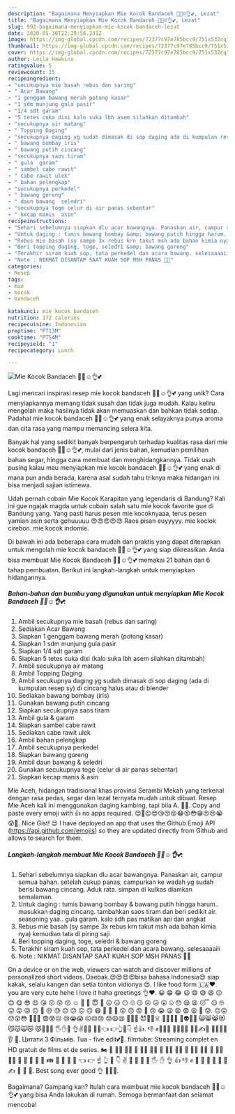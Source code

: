 ```yaml
---
description: "Bagaimana Menyiapkan Mie Kocok Bandaceh 🤤😍☺️👌💕, Lezat"
title: "Bagaimana Menyiapkan Mie Kocok Bandaceh 🤤😍☺️👌💕, Lezat"
slug: 992-bagaimana-menyiapkan-mie-kocok-bandaceh-lezat
date: 2020-05-30T22:29:58.231Z
image: https://img-global.cpcdn.com/recipes/72377c97e785bcc9/751x532cq70/mie-kocok-bandaceh-🤤😍☺️👌💕-foto-resep-utama.jpg
thumbnail: https://img-global.cpcdn.com/recipes/72377c97e785bcc9/751x532cq70/mie-kocok-bandaceh-🤤😍☺️👌💕-foto-resep-utama.jpg
cover: https://img-global.cpcdn.com/recipes/72377c97e785bcc9/751x532cq70/mie-kocok-bandaceh-🤤😍☺️👌💕-foto-resep-utama.jpg
author: Leila Hawkins
ratingvalue: 5
reviewcount: 15
recipeingredient:
- "secukupnya mie basah rebus dan saring"
- " Acar Bawang"
- "1 genggam bawang merah potong kasar"
- "1 sdm munjung gula pasir"
- "1/4 sdt garam"
- "5 tetes cuka dixi kalo suka lbh asem silahkan ditambah"
- "secukupnya air matang"
- " Topping Daging"
- "secukupnya daging yg sudah dimasak di sop daging ada di kumpulan resep sy di cincang halus atau di blender"
- " bawang bombay iris"
- " bawang putih cincang"
- "secukupnya saos tiram"
- " gula  garam"
- " sambel cabe rawit"
- " cabe rawit ulek"
- " bahan pelengkap"
- "secukupnya perkedel"
- " bawang goreng"
- " daun bawang  seledri"
- "secukupnya toge celur di air panas sebentar"
- " kecap manis  asin"
recipeinstructions:
- "Sehari sebelumnya siapkan dlu acar bawangnya. Panaskan air, campur semua bahan. setelah cukup panas, campurkan ke wadah yg sudah berisi bawang cincang. Aduk rata. simpan di kulkas diamkan semalaman."
- "Untuk daging : tumis bawang bombay &amp; bawang putih hingga harum.. masukkan daging cincang. tambahkan saos tiram dan beri sedikit air. seasoning yaa.. gula garam. kalo sdh pas matikan api dan angkat"
- "Rebus mie basah (sy sampe 3x rebus krn takut msh ada bahan kimia nya) kemudian tata di piring saji"
- "Beri topping daging, toge, seledri &amp; bawang goreng"
- "Terakhir siram kuah sop, tata perkedel dan acara bawang. selesaaaaiii"
- "Note : NIKMAT DISANTAP SAAT KUAH SOP MSH PANAS 🤤💦"
categories:
- Resep
tags:
- mie
- kocok
- bandaceh

katakunci: mie kocok bandaceh 
nutrition: 172 calories
recipecuisine: Indonesian
preptime: "PT13M"
cooktime: "PT54M"
recipeyield: "1"
recipecategory: Lunch

---
```



![Mie Kocok Bandaceh 🤤😍☺️👌💕](https://img-global.cpcdn.com/recipes/72377c97e785bcc9/751x532cq70/mie-kocok-bandaceh-🤤😍☺️👌💕-foto-resep-utama.jpg)

Lagi mencari inspirasi resep mie kocok bandaceh 🤤😍☺️👌💕 yang unik? Cara menyiapkannya memang tidak susah dan tidak juga mudah. Kalau keliru mengolah maka hasilnya tidak akan memuaskan dan bahkan tidak sedap. Padahal mie kocok bandaceh 🤤😍☺️👌💕 yang enak selayaknya punya aroma dan cita rasa yang mampu memancing selera kita.

Banyak hal yang sedikit banyak berpengaruh terhadap kualitas rasa dari mie kocok bandaceh 🤤😍☺️👌💕, mulai dari jenis bahan, kemudian pemilihan bahan segar, hingga cara membuat dan menghidangkannya. Tidak usah pusing kalau mau menyiapkan mie kocok bandaceh 🤤😍☺️👌💕 yang enak di mana pun anda berada, karena asal sudah tahu triknya maka hidangan ini bisa menjadi sajian istimewa.

Udah pernah cobain Mie Kocok Karapitan yang legendaris di Bandung? Kali ini gue ngajak magda untuk cobain salah satu mie kocok favorite gue di Bandung yang. Yang pasti harus pesen mie kocoknyaaa, terus pesen yamian asin serta gehuuuuu 😍😍😍😍😍 Raos pisan euyyyyy. mie koclok cirebon. mie kocok indomie.


Di bawah ini ada beberapa cara mudah dan praktis yang dapat diterapkan untuk mengolah mie kocok bandaceh 🤤😍☺️👌💕 yang siap dikreasikan. Anda bisa membuat Mie Kocok Bandaceh 🤤😍☺️👌💕 memakai 21 bahan dan 6 tahap pembuatan. Berikut ini langkah-langkah untuk menyiapkan hidangannya.

<!--inarticleads1-->

##### Bahan-bahan dan bumbu yang digunakan untuk menyiapkan Mie Kocok Bandaceh 🤤😍☺️👌💕:

1. Ambil secukupnya mie basah (rebus dan saring)
1. Sediakan  Acar Bawang
1. Siapkan 1 genggam bawang merah (potong kasar)
1. Siapkan 1 sdm munjung gula pasir
1. Siapkan 1/4 sdt garam
1. Siapkan 5 tetes cuka dixi (kalo suka lbh asem silahkan ditambah)
1. Ambil secukupnya air matang
1. Ambil  Topping Daging
1. Ambil secukupnya daging yg sudah dimasak di sop daging (ada di kumpulan resep sy) di cincang halus atau di blender
1. Sediakan  bawang bombay (iris)
1. Gunakan  bawang putih cincang
1. Siapkan secukupnya saos tiram
1. Ambil  gula &amp; garam
1. Siapkan  sambel cabe rawit
1. Sediakan  cabe rawit ulek
1. Ambil  bahan pelengkap
1. Ambil secukupnya perkedel
1. Siapkan  bawang goreng
1. Ambil  daun bawang &amp; seledri
1. Gunakan secukupnya toge (celur di air panas sebentar)
1. Siapkan  kecap manis &amp; asin


Mie Aceh, hidangan tradisional khas provinsi Serambi Mekah yang terkenal dengan rasa pedas, segar dan lezat ternyata mudah untuk dibuat. Resep Mie Aceh kali ini menggunakan daging kambing, tapi bila A. 🤤💕. Copy and paste every emoji with 👍 no apps required. 😊🥺😉😍😘😚😜😂😝😳😁😣😢😭😰🥰. Nice Gist! 😍 I have deployed an app that uses the Github Emoji API (https://api.github.com/emojis) so they are updated directly from Github and allows to search for them. 

<!--inarticleads2-->

##### Langkah-langkah membuat Mie Kocok Bandaceh 🤤😍☺️👌💕:

1. Sehari sebelumnya siapkan dlu acar bawangnya. Panaskan air, campur semua bahan. setelah cukup panas, campurkan ke wadah yg sudah berisi bawang cincang. Aduk rata. simpan di kulkas diamkan semalaman.
1. Untuk daging : tumis bawang bombay &amp; bawang putih hingga harum.. masukkan daging cincang. tambahkan saos tiram dan beri sedikit air. seasoning yaa.. gula garam. kalo sdh pas matikan api dan angkat
1. Rebus mie basah (sy sampe 3x rebus krn takut msh ada bahan kimia nya) kemudian tata di piring saji
1. Beri topping daging, toge, seledri &amp; bawang goreng
1. Terakhir siram kuah sop, tata perkedel dan acara bawang. selesaaaaiii
1. Note : NIKMAT DISANTAP SAAT KUAH SOP MSH PANAS 🤤💦


On a device or on the web, viewers can watch and discover millions of personalized short videos. Daebak.😍😍😍😍bisa bahasa Indonesia😍 siap kakak, selalu kangen dan setia tonton vidionya 😍. I like food form 🇱🇦❤️. you are very cute hehe I love it haha greetings 👌❤. 😀 😁 😂 😃 😄 😅 😆 😉 😊 😋 😎 😍 😘 😗 😙 😚 ☺️ 🙂 🤗 😇 🤔 😐 😑 😶 🙄 😏 😣 😥 😮 🤐 😯 😪 😫 😴 😌 🤓 😛 😜 😝 ☹ 🙁 😒 😓 😔 😕 😖 🙃 😷 🤒 🤕 🤑 😲 😞 😟 😤 😢 😭 😦 😧 😨 😩 😬 😰. ☹️😮 😯😲😳 🥺😦😧 😨😰😥 😢😭😱 😖😣😞 😓😩😫 😤😡😠 😈👿💀☠️ 💩🤡👹👺 👻👽👾🤖 😺😸😹😻 😼😽🙀😿 😾💋👋🤚 🖐️✋🖖 👌✌️🤞🤟 🤘🤙👈 👉👆🖕👇 ☝️👍. 👎 ✊👊🤛🤜 👏🙌👐🤲 🤝🙏✍️💅 🤳💪🦵🦶👂 👃. Цитати З Фільмів. Tua - five edit💕💖. filmtube: Streaming complet en HD gratuit de films et de series. 🏍 🤸 🤸‍♂ 🤸‍♀ 🤼 🤼‍♂ 🤼‍♀ 🤽 🤽‍♂ 🤽‍♀ 🤾 🤾‍♂ 🤾‍♀ 🤹 🤹‍♂ 🤹‍♀ 👫 👬 👭 💏 💑 👪 🤳 💪 🦵 🦶 👈 👉 ☝ 👆 🖕 👇 ✌ 🤞 🖖 🤘 🤙 🖐 ✋ 👌 👍 👎 ✊ 👊 🤛 🤜 🤚 👋 🤟 ✍ 👏 👐 🙌. Best song ever good 👌 💖😍🙏. 

Bagaimana? Gampang kan? Itulah cara membuat mie kocok bandaceh 🤤😍☺️👌💕 yang bisa Anda lakukan di rumah. Semoga bermanfaat dan selamat mencoba!
